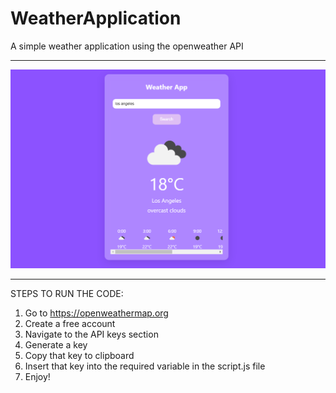 # WeatherApplication
A simple weather application using the openweather API
<br>
<hr>
  <img src="./weather .png" alt="">
  <br>
  <hr>
  </hr>

STEPS TO RUN THE CODE: 
1. Go to https://openweathermap.org
2. Create a free account
3. Navigate to the API keys section
4. Generate a key
5. Copy that key to clipboard
6. Insert that key into the required variable in the script.js file
7. Enjoy!
